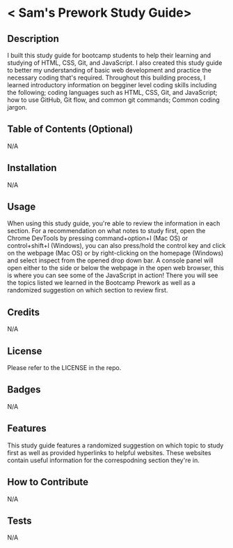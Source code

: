 # < Sam's Prework Study Guide>

## Description

I built this study guide for bootcamp students to help their learning and studying of HTML, CSS, Git, and JavaScript. I also created this study guide to better my understanding of basic web development and practice the necessary coding that's required. Throughout this building process, I learned introductory information on begginer level coding skills including the following; coding languages such as HTML, CSS, Git, and JavaScript; how to use GitHub, Git flow, and common git commands; Common coding jargon.

## Table of Contents (Optional)

N/A

## Installation

N/A

## Usage

When using this study guide, you're able to review the information in each section. For a recommendation on what notes to study first, open the Chrome DevTools by pressing command+option+I (Mac OS) or control+shift+I (Windows), you can also press/hold the control key and click on the webpage (Mac OS) or by right-clicking on the homepage (Windows) and select inspect from the opened drop down bar. A console panel will open either to the side or below the webpage in the open web browser, this is where you can see some of the JavaScript in action! There you will see the topics listed we learned in the Bootcamp Prework as well as a randomized suggestion on which section to review first.

## Credits

N/A

## License

Please refer to the LICENSE in the repo.

## Badges

N/A

## Features

This study guide features a randomized suggestion on which topic to study first as well as provided hyperlinks to helpful websites. These websites contain useful information for the correspodning section they're in.

## How to Contribute

N/A

## Tests

N/A